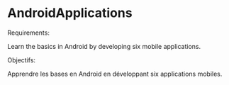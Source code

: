 # AndroidApplications

Requirements:

Learn the basics in Android by developing six mobile applications.

Objectifs:

Apprendre les bases en Android en développant six applications mobiles.
